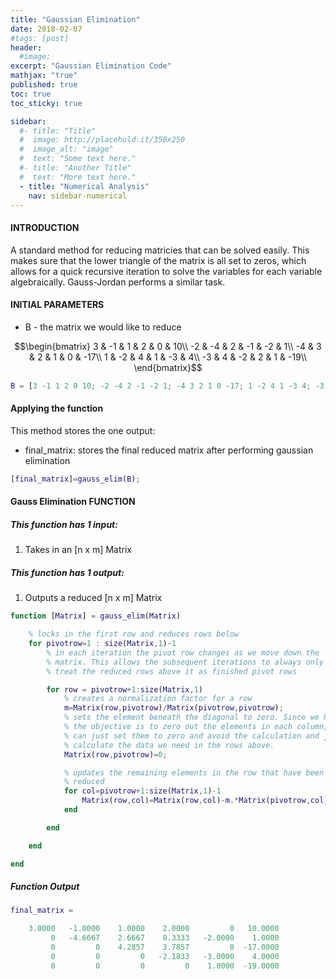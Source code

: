 ```yaml
---
title: "Gaussian Elimination"
date: 2018-02-07
#tags: [post]
header:
  #image:
excerpt: "Gaussian Elimination Code"
mathjax: "true"
published: true
toc: true
toc_sticky: true

sidebar:
  #- title: "Title"
  #  image: http://placehold.it/350x250
  #  image_alt: "image"
  #  text: "Some text here."
  #- title: "Another Title"
  #  text: "More text here."
  - title: "Numerical Analysis"
    nav: sidebar-numerical
---
```

#### INTRODUCTION
A standard method for reducing matricies that can be solved easily. This
makes sure that the lower triangle of the matrix is all set to zeros,
which allows for a quick recursive iteration to solve the variables for
each variable algebraically. Gauss-Jordan performs a similar task.

#### INITIAL PARAMETERS
* B - the matrix we would like to reduce

$$\begin{bmatrix}
 3 & -1 &  1 &  2 &  0 & 10\\
-2 & -4 &  2 & -1 & -2 &  1\\
-4 &  3 &  2 &  1 &  0 & -17\\
 1 & -2 &  4 &  1 & -3 &  4\\
-3 &  4 & -2 &  2 &  1 & -19\\
\end{bmatrix}$$
```matlab
B = [3 -1 1 2 0 10; -2 -4 2 -1 -2 1; -4 3 2 1 0 -17; 1 -2 4 1 -3 4; -3 4 -2 2 1 -19];
```

#### Applying the function
This method stores the one output:
* final_matrix: stores the final reduced matrix after performing gaussian elimination

```matlab
[final_matrix]=gauss_elim(B);
```

#### Gauss Elimination FUNCTION

##### This function has 1 input:
1. Takes in an [n x m] Matrix


##### This function has 1 output:
1. Outputs a reduced [n x m] Matrix


```matlab
function [Matrix] = gauss_elim(Matrix)

    % locks in the first row and reduces rows below
    for pivotrow=1 : size(Matrix,1)-1
        % in each iteration the pivot row changes as we move down the
        % matrix. This allows the subsequent iterations to always only
        % treat the reduced rows above it as finished pivot rows

        for row = pivotrow+1:size(Matrix,1)
            % creates a normalization factor for a row
            m=Matrix(row,pivotrow)/Matrix(pivotrow,pivotrow);
            % sets the element beneath the diagonal to zero. Since we know
            % the objective is to zero out the elements in each column, we
            % can just set them to zero and avoid the calculation and just
            % calculate the data we need in the rows above.
            Matrix(row,pivotrow)=0;

            % updates the remaining elements in the row that have been row
            % reduced
            for col=pivotrow+1:size(Matrix,1)-1
                Matrix(row,col)=Matrix(row,col)-m.*Matrix(pivotrow,col);
            end

        end

    end

end

```
##### Function Output
```matlab
final_matrix =

    3.0000   -1.0000    1.0000    2.0000         0   10.0000
         0   -4.6667    2.6667    0.3333   -2.0000    1.0000
         0         0    4.2857    3.7857         0  -17.0000
         0         0         0   -2.1833   -3.0000    4.0000
         0         0         0         0    1.0000  -19.0000
```
